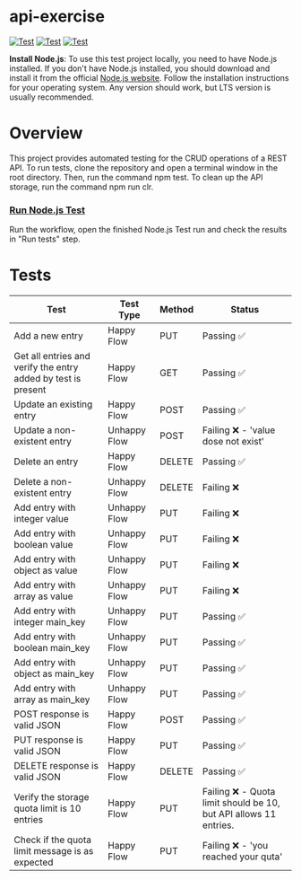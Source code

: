 # api-exercise
[![Test](https://img.shields.io/badge/setup-automated-blue?logo=npm)](https://github.com/dmiljkoviclevi9/api-exercise/actions/workflows/nodejs-test.yml)
[![Test](https://badgen.net/badge/failing/8/red)](https://github.com/dmiljkoviclevi9/api-exercise/actions/runs/4909558166/jobs/8766037036)
[![Test](https://badgen.net/badge/passing/11/green)](https://github.com/dmiljkoviclevi9/api-exercise/actions/runs/4909558166/jobs/8766037036)

**Install Node.js**: To use this test project locally, you need to have Node.js installed. If you don't have Node.js installed, you should download and install it from the official [Node.js website](https://nodejs.org/). Follow the installation instructions for your operating system. Any version should work, but LTS version is usually recommended.

# Overview
This project provides automated testing for the CRUD operations of a REST API.
To run tests, clone the repository and open a terminal window in the root directory. Then, run the command npm test. To clean up the API storage, run the command npm run clr.

### [Run Node.js Test](https://github.com/dmiljkoviclevi9/api-exercise/actions/workflows/nodejs-test.yml)
Run the workflow, open the finished Node.js Test run and check the results in "Run tests" step.

# Tests
| Test | Test Type | Method | Status |
| -------- | -------- | -------- | -------- |
| Add a new entry | Happy Flow | PUT | Passing ✅ |
| Get all entries and verify the entry added by test is present | Happy Flow | GET | Passing ✅ |
| Update an existing entry | Happy Flow | POST | Passing ✅ |
| Update a non-existent entry | Unhappy Flow | POST | Failing ❌ - 'value dose not exist' |
| Delete an entry | Happy Flow | DELETE | Passing ✅ |
| Delete a non-existent entry | Unhappy Flow | DELETE | Failing ❌ |
| Add entry with integer value | Unhappy Flow | PUT | Failing ❌ |
| Add entry with boolean value | Unhappy Flow | PUT | Failing ❌ |
| Add entry with object as value | Unhappy Flow | PUT | Failing ❌ |
| Add entry with array as value | Unhappy Flow | PUT | Failing ❌ |
| Add entry with integer main_key | Unhappy Flow | PUT | Passing ✅ |
| Add entry with boolean main_key | Unhappy Flow | PUT | Passing ✅ |
| Add entry with object as main_key | Unhappy Flow | PUT | Passing ✅ |
| Add entry with array as main_key | Unhappy Flow | PUT | Passing ✅ |
| POST response is valid JSON | Happy Flow | POST | Passing ✅ |
| PUT response is valid JSON | Happy Flow | PUT | Passing ✅ |
| DELETE response is valid JSON | Happy Flow | DELETE | Passing ✅ |
| Verify the storage quota limit is 10 entries | Happy Flow | PUT | Failing ❌ - Quota limit should be 10, but API allows 11 entries.|
| Check if the quota limit message is as expected | Happy Flow | PUT | Failing ❌ - 'you reached your quta'|